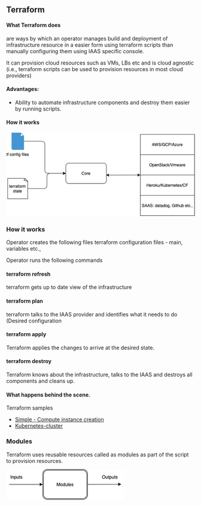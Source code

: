 ## Terraform

#### What Terraform does
are ways by which an operator manages build and deployment of infrastructure resource in a easier form using terraform scripts than manually configuring them using IAAS specific console. 

It can provision cloud resources such as VMs, LBs etc and is cloud agnostic (i.e., terraform scripts can be used to provision resources in most cloud providers)

#### Advantages:
- Ability to automate infrastructure components and destroy them easier by running scripts.

#### How it works
<img src="images/Terraform-Overview.png"></img>

### How it works

Operator creates the following files
terraform configuration files - main, variables etc., 

Operator runs the following commands
#### terraform refresh
terraform gets up to date view of the infrastructure

#### terraform plan 
terraform talks to the IAAS provider and identifies what it needs to do (Desired configuration

#### terraform apply
Terraform applies the changes to arrive at the desired state. 

#### terraform destroy
Terraform knows about the infrastructure, talks to the IAAS and destroys all components and cleans up. 
    
#### What happens behind the scene. 


Terraform samples
* [Simple - Compute instance creation](basics/readme.md)
* [Kubernetes-cluster](gke/readme.md) 


### Modules
Terraform uses reusable resources called as modules as part of the script to provision resources. 

<img src="images/Terraform-Modules.png"></img>

